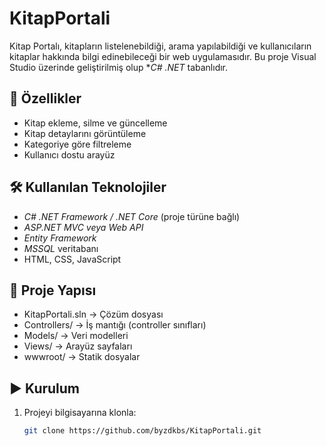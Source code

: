 # KitapPortali
Kitap Portalı, kitapların listelenebildiği, arama yapılabildiği ve kullanıcıların kitaplar hakkında bilgi edinebileceği bir web uygulamasıdır.   Bu proje Visual Studio üzerinde geliştirilmiş olup **C# .NET* tabanlıdır.  
## 🚀 Özellikler
- Kitap ekleme, silme ve güncelleme  
- Kitap detaylarını görüntüleme  
- Kategoriye göre filtreleme  
- Kullanıcı dostu arayüz  

## 🛠 Kullanılan Teknolojiler
- *C# .NET Framework / .NET Core* (proje türüne bağlı)  
- *ASP.NET MVC veya Web API*  
- *Entity Framework*  
- *MSSQL* veritabanı  
- HTML, CSS, JavaScript  

## 📂 Proje Yapısı
- KitapPortali.sln → Çözüm dosyası  
- Controllers/ → İş mantığı (controller sınıfları)  
- Models/ → Veri modelleri  
- Views/ → Arayüz sayfaları  
- wwwroot/ → Statik dosyalar  

## ▶ Kurulum
1. Projeyi bilgisayarına klonla:  
   ```bash
   git clone https://github.com/byzdkbs/KitapPortali.git
